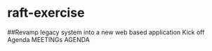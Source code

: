 # raft-exercise
##Revamp legacy system into a new web based application Kick off Agenda
MEETINGs AGENDA
